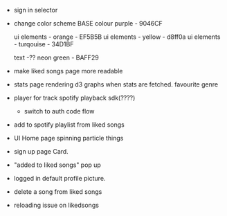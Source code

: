 - sign in selector
- change color scheme
  BASE colour purple - 9046CF

  ui elements - orange - EF5B5B
  ui elements - yellow - d8ff0a
  ui elements - turqouise - 34D1BF

  text -?? neon green - BAFF29

- make liked songs page more readable
- stats page
  rendering d3 graphs when stats are fetched.
  favourite genre

- player for track
  spotify playback sdk(????)
    - switch to auth code flow

- add to spotify playlist from liked songs

- UI Home page
  spinning particle things

- sign up page Card.

- "added to liked songs" pop up

- logged in default profile picture.

- delete a song from liked songs

- reloading issue on likedsongs
